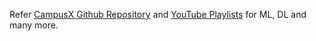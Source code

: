 Refer [CampusX Github Repository](https://github.com/campusx-official?tab=repositories) and [YouTube Playlists](https://www.youtube.com/@campusx-official/playlists) for ML, DL and many more.
